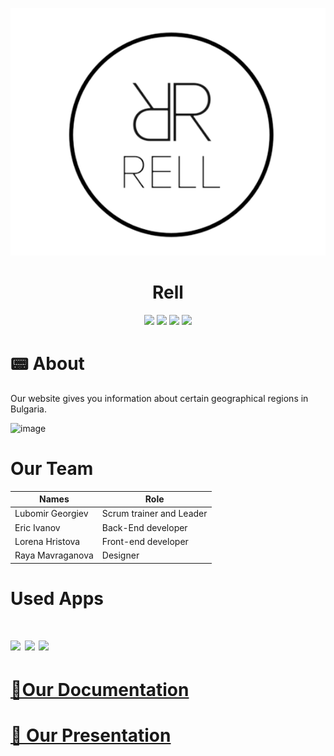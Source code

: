 <p align = "center">
  <img src = "logo.png" alt = "logo">
  </p>
   <h1 align = "center"> Rell </h1>
  <p align = "center">
   <img src = "https://img.shields.io/github/languages/count/LRGeorgiev/Rell?style=flat-square">
   <img src = "https://img.shields.io/github/contributors/LRGeorgiev/Rell?style=flat-square">
   <img src = "https://img.shields.io/github/repo-size/LRGeorgiev/Rell?style=flat-square">
   <img src = "https://img.shields.io/github/last-commit/LRGeorgiev/Rell?style=flat-square">
  </p>
  
  <h1> 📟 About  </h1>
  <p>
    Our website gives you information about certain geographical regions in Bulgaria.
  
   ![image](https://user-images.githubusercontent.com/86322070/159160574-417c27b0-8149-4c72-80c3-08d26fe85aab.png)
  
  </p>
  
  <h1>Our Team </h1>

| Names  | Role |
| ------------- | ------------- |
| Lubomir Georgiev  | Scrum trainer and Leader  |
| Eric Ivanov   | Back-End developer  |
| Lorena Hristova  | Front-end developer  |
| Raya Mavraganova  | Designer |

<h1> Used Apps <h1>
  <p>
    <img src="https://img.icons8.com/color/48/000000/discord-logo.png"/> <img src="https://img.icons8.com/fluency/48/000000/sublime-text.png"/> <img src="https://img.icons8.com/color/48/000000/visual-studio-code-2019.png"/>
  </p>
  <h1><a href = "https://codingburgas-my.sharepoint.com/:w:/g/personal/lrgeorgiev20_codingburgas_bg/EbYEXsj6mAFEiZdU7y8ToKEByRKxqQUVpfSfBvVjbn0Tdw?e=2o2Ifb">📃Our Documentation</h1>
<h1><a href = "https://codingburgas-my.sharepoint.com/:p:/g/personal/lrgeorgiev20_codingburgas_bg/EUV4o67yy7tGpTDGjLjLXNkBmic0fqgu_3zI6oZPpliLFw?e=kdOBXA">📃 Our Presentation</h1>
    
